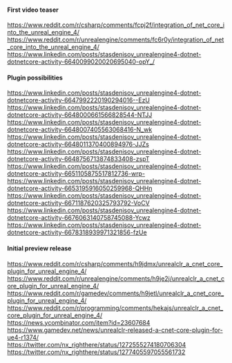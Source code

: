 #### First video teaser

https://www.reddit.com/r/csharp/comments/fcpj2f/integration_of_net_core_into_the_unreal_engine_4/ </br>
https://www.reddit.com/r/unrealengine/comments/fc6r0y/integration_of_net_core_into_the_unreal_engine_4/ </br>
https://www.linkedin.com/posts/stasdenisov_unrealengine4-dotnet-dotnetcore-activity-6640099020020695040-opY_/ </br>

#### Plugin possibilities

https://www.linkedin.com/posts/stasdenisov_unrealengine4-dotnet-dotnetcore-activity-6647992220190294016--EzU </br>
https://www.linkedin.com/posts/stasdenisov_unrealengine4-dotnet-dotnetcore-activity-6648000661566828544-NTJJ </br>
https://www.linkedin.com/posts/stasdenisov_unrealengine4-dotnet-dotnetcore-activity-6648007405563068416-N_wk </br>
https://www.linkedin.com/posts/stasdenisov_unrealengine4-dotnet-dotnetcore-activity-6648011370400894976-JJZs </br>
https://www.linkedin.com/posts/stasdenisov_unrealengine4-dotnet-dotnetcore-activity-6648756713874833408-zspT </br>
https://www.linkedin.com/posts/stasdenisov_unrealengine4-dotnet-dotnetcore-activity-6651105875517812736-wrp- </br>
https://www.linkedin.com/posts/stasdenisov_unrealengine4-dotnet-dotnetcore-activity-6653195916050259968-QHHn </br>
https://www.linkedin.com/posts/stasdenisov_unrealengine4-dotnet-dotnetcore-activity-6671187620325793792-VoCV </br>
https://www.linkedin.com/posts/stasdenisov_unrealengine4-dotnet-dotnetcore-activity-6676063140758745088-Ycwz </br>
https://www.linkedin.com/posts/stasdenisov_unrealengine4-dotnet-dotnetcore-activity-6678318939971321856-fzUe </br>

#### Initial preview release

https://www.reddit.com/r/csharp/comments/h9jdmx/unrealclr_a_cnet_core_plugin_for_unreal_engine_4/ </br>
https://www.reddit.com/r/unrealengine/comments/h9je2j/unrealclr_a_cnet_core_plugin_for_unreal_engine_4/ </br>
https://www.reddit.com/r/gamedev/comments/h9jetl/unrealclr_a_cnet_core_plugin_for_unreal_engine_4/ </br>
https://www.reddit.com/r/programming/comments/hekajs/unrealclr_a_cnet_core_plugin_for_unreal_engine_4/ </br>
https://news.ycombinator.com/item?id=23607684 </br>
https://www.gamedev.net/news/unrealclr-released-a-cnet-core-plugin-for-ue4-r1374/ </br>
https://twitter.com/nx_righthere/status/1272555274180706304 </br>
https://twitter.com/nx_righthere/status/1277405597055561732 </br>
